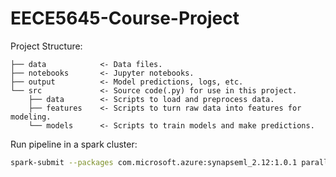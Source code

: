 # EECE5645-Course-Project

Project Structure:
```
├── data            <- Data files.
├── notebooks       <- Jupyter notebooks.
├── output          <- Model predictions, logs, etc.
└── src             <- Source code(.py) for use in this project.
    ├── data        <- Scripts to load and preprocess data.
    ├── features    <- Scripts to turn raw data into features for modeling.
    └── models      <- Scripts to train models and make predictions.
```

Run pipeline in a spark cluster:
```bash
spark-submit --packages com.microsoft.azure:synapseml_2.12:1.0.1 parallel.py
```